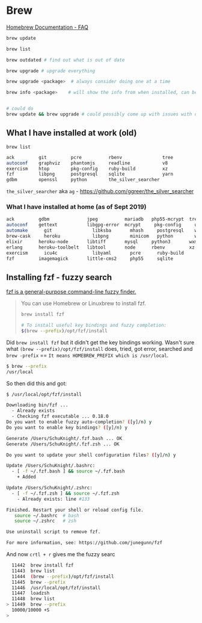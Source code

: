 # Brew

[Homebrew Documentation - FAQ](https://docs.brew.sh/FAQ)

```bash
brew update

brew list

brew outdated # find out what is out of date

brew upgrade # upgrade everything

brew upgrade <package>  # always consider doing one at a time

brew info <package>    # will show the info from when installed, can be useful for postgres start / stop commands


# could do
brew update && brew upgrade # could possibly come up with issues with doing this
```

## What I have installed at work (old)

`brew list`

```bash
ack         git         pcre          rbenv               tree
autoconf    graphviz    phantomjs     readline            v8
exercism    htop        pkg-config    ruby-build          xz
fzf         libpng      postgresql    sqlite              yarn
gdbm        openssl     python        the_silver_searcher
```

`the_silver_searcher` aka `ag` - <https://github.com/ggreer/the_silver_searcher>

### What I have installed at home (as of Sept 2019)

```bash
ack         gdbm              jpeg          mariadb   php55-mcrypt  tree
autoconf    gettext           libgpg-error	mcrypt     pkg-config	  unixodbc
automake	  git               libksba       mhash     postgresql	  watchman
brew-cask	  heroku            libpng        minicom   python        webp
elixir      heroku-node	      libtiff       mysql     python3       wxmac
erlang      heroku-toolbelt	  libtool       node      rbenv         xz
exercism	  icu4c             libyaml       pcre      ruby-build
fzf         imagemagick	      little-cms2	  php55     sqlite
```

## Installing fzf - fuzzy search

[fzf is a general-purpose command-line fuzzy finder.](https://github.com/junegunn/fzf#using-homebrew-or-linuxbrew)

> You can use Homebrew or Linuxbrew to install fzf.
>
> ```bash
> brew install fzf
>
> # To install useful key bindings and fuzzy completion:
> $(brew --prefix)/opt/fzf/install
> ```

Did `brew install fzf` but it didn't get the key bindings working. Wasn't sure what `(brew --prefix)/opt/fzf/install` does, tried, got error, searched and `brew -prefix` == `It means HOMEBREW_PREFIX which is /usr/local`.

```bash
$ brew --prefix
/usr/local
```

So then did this and got:

```bash
$ /usr/local/opt/fzf/install

Downloading bin/fzf ...
  - Already exists
  - Checking fzf executable ... 0.18.0
Do you want to enable fuzzy auto-completion? ([y]/n) y
Do you want to enable key bindings? ([y]/n) y

Generate /Users/SchuKnight/.fzf.bash ... OK
Generate /Users/SchuKnight/.fzf.zsh ... OK

Do you want to update your shell configuration files? ([y]/n) y

Update /Users/SchuKnight/.bashrc:
  - [ -f ~/.fzf.bash ] && source ~/.fzf.bash
    + Added

Update /Users/SchuKnight/.zshrc:
  - [ -f ~/.fzf.zsh ] && source ~/.fzf.zsh
    - Already exists: line #133

Finished. Restart your shell or reload config file.
   source ~/.bashrc  # bash
   source ~/.zshrc   # zsh

Use uninstall script to remove fzf.

For more information, see: https://github.com/junegunn/fzf
```

And now `crtl + r` gives me the fuzzy searc

```bash
  11442  brew install fzf
  11443  brew list
  11444  (brew --prefix)/opt/fzf/install
  11445  brew --prefix
  11446  /usr/local/opt/fzf/install
  11447  loadzsh
  11448  brew list
> 11449  brew --prefix
  10000/10000 +S
>
```
